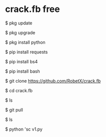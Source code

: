 # crack.fb free

$ pkg update

$ pkg upgrade

$ pkg install python

$ pip install requests

$ pip install bs4

$ pip install bash

$ git clone https://github.com/RobetX/crack.fb

$ cd crack.fb

$ ls

$ git pull

$ ls

$ python 'sc v1.py

